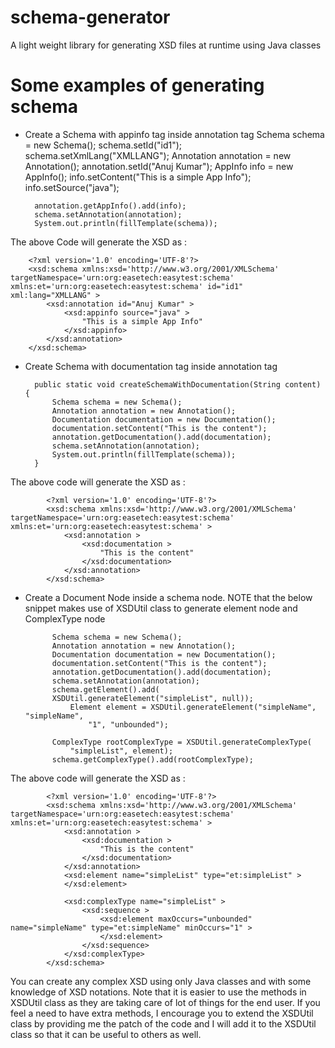 schema-generator
================

A light weight library for generating XSD files at runtime using Java classes

Some examples of generating schema
=================================
* Create a Schema with appinfo tag inside annotation tag 
        Schema schema = new Schema();
        schema.setId("id1");
        schema.setXmlLang("XMLLANG");
        Annotation annotation = new Annotation();
        annotation.setId("Anuj Kumar");
        AppInfo info = new AppInfo();
        info.setContent("This is a simple App Info");
        info.setSource("java");

        annotation.getAppInfo().add(info);
        schema.setAnnotation(annotation);
        System.out.println(fillTemplate(schema));
        
The above Code will generate the XSD as :

        <?xml version='1.0' encoding='UTF-8'?>
		<xsd:schema xmlns:xsd='http://www.w3.org/2001/XMLSchema' targetNamespace='urn:org:easetech:easytest:schema' xmlns:et='urn:org:easetech:easytest:schema' id="id1" xml:lang="XMLLANG" >
			<xsd:annotation id="Anuj Kumar" >
				<xsd:appinfo source="java" >
					"This is a simple App Info"
				</xsd:appinfo>
			</xsd:annotation>
		</xsd:schema>
		
* Create Schema with documentation tag inside annotation tag

		public static void createSchemaWithDocumentation(String content) {
        	Schema schema = new Schema();
        	Annotation annotation = new Annotation();
        	Documentation documentation = new Documentation();
        	documentation.setContent("This is the content");
        	annotation.getDocumentation().add(documentation);
        	schema.setAnnotation(annotation);
        	System.out.println(fillTemplate(schema));
    	}

The above code will generate the XSD as :

			<?xml version='1.0' encoding='UTF-8'?>
			<xsd:schema xmlns:xsd='http://www.w3.org/2001/XMLSchema' targetNamespace='urn:org:easetech:easytest:schema' xmlns:et='urn:org:easetech:easytest:schema' >
				<xsd:annotation >
					<xsd:documentation >
						"This is the content"
					</xsd:documentation>
				</xsd:annotation>
			</xsd:schema>
			
* Create a Document Node inside a schema node. NOTE that the below snippet makes use of XSDUtil class to generate element node and ComplexType node
		
			Schema schema = new Schema();
        	Annotation annotation = new Annotation();
        	Documentation documentation = new Documentation();
        	documentation.setContent("This is the content");
        	annotation.getDocumentation().add(documentation);
        	schema.setAnnotation(annotation);
			schema.getElement().add(
            XSDUtil.generateElement("simpleList", null));
        		Element element = XSDUtil.generateElement("simpleName", "simpleName",
            		"1", "unbounded");

        	ComplexType rootComplexType = XSDUtil.generateComplexType(
            	"simpleList", element);
        	schema.getComplexType().add(rootComplexType);
        	
The above code will generate the XSD as :

			<?xml version='1.0' encoding='UTF-8'?>
			<xsd:schema xmlns:xsd='http://www.w3.org/2001/XMLSchema' targetNamespace='urn:org:easetech:easytest:schema' xmlns:et='urn:org:easetech:easytest:schema' >
				<xsd:annotation >
					<xsd:documentation >
						"This is the content"
					</xsd:documentation>
				</xsd:annotation>
				<xsd:element name="simpleList" type="et:simpleList" >
				</xsd:element>

				<xsd:complexType name="simpleList" >
					<xsd:sequence >
						<xsd:element maxOccurs="unbounded" name="simpleName" type="et:simpleName" minOccurs="1" >
						</xsd:element>
					</xsd:sequence>
				</xsd:complexType>
			</xsd:schema>


You can create any complex XSD using only Java classes and with some knowledge of XSD notations.
Note that it is easier to use the methods in XSDUtil class as they are taking care of lot of things 
for the end user. If you feel a need to have extra methods, I encourage you to extend the XSDUtil class by providing me the patch 
of the code and I will add it to the XSDUtil class so that it can be useful to others as well.